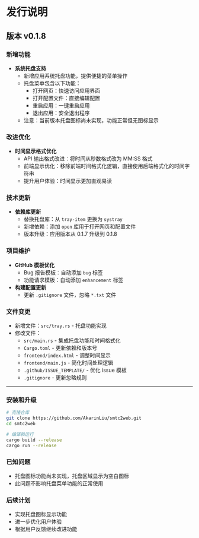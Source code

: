# 发行说明

## 版本 v0.1.8

### 新增功能
- **系统托盘支持**
  - 新增应用系统托盘功能，提供便捷的菜单操作
  - 托盘菜单包含以下功能：
    - 打开网页：快速访问应用界面
    - 打开配置文件：直接编辑配置
    - 重启应用：一键重启应用
    - 退出应用：安全退出程序
  - 注意：当前版本托盘图标尚未实现，功能正常但无图标显示

### 改进优化
- **时间显示格式优化**
  - API 输出格式改进：将时间从秒数格式改为 MM:SS 格式
  - 前端显示优化：移除前端时间格式化逻辑，直接使用后端格式化的时间字符串
  - 提升用户体验：时间显示更加直观易读

### 技术更新
- **依赖库更新**
  - 替换托盘库：从 `tray-item` 更换为 `systray`
  - 新增依赖：添加 `open` 库用于打开网页和配置文件
  - 版本升级：应用版本从 0.1.7 升级到 0.1.8

### 项目维护
- **GitHub 模板优化**
  - Bug 报告模板：自动添加 `bug` 标签
  - 功能请求模板：自动添加 `enhancement` 标签
- **构建配置更新**
  - 更新 `.gitignore` 文件，忽略 `*.txt` 文件

### 文件变更
- 新增文件：`src/tray.rs` - 托盘功能实现
- 修改文件：
  - `src/main.rs` - 集成托盘功能和时间格式化
  - `Cargo.toml` - 更新依赖和版本号
  - `frontend/index.html` - 调整时间显示
  - `frontend/main.js` - 简化时间处理逻辑
  - `.github/ISSUE_TEMPLATE/` - 优化 issue 模板
  - `.gitignore` - 更新忽略规则

---

### 安装和升级

```bash
# 克隆仓库
git clone https://github.com/AkarinLiu/smtc2web.git
cd smtc2web

# 编译和运行
cargo build --release
cargo run --release
```

### 已知问题

- 托盘图标功能尚未实现，托盘区域显示为空白图标
- 此问题不影响托盘菜单功能的正常使用

### 后续计划

- 实现托盘图标显示功能
- 进一步优化用户体验
- 根据用户反馈继续改进功能
